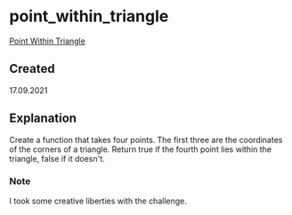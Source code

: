 # point_within_triangle
[Point Within Triangle](https://edabit.com/challenge/kCapSLB9tWKjCQGNE)

## Created
17.09.2021

## Explanation
Create a function that takes four points. The first three are the coordinates of the corners of a triangle. Return true if the fourth point lies within the triangle, false if it doesn't.

### Note
I took some creative liberties with the challenge.
